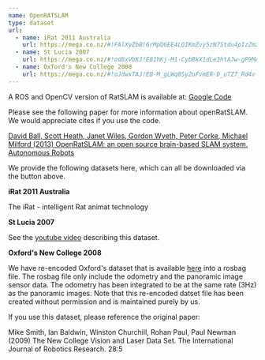 ```yaml
---
name: OpenRATSLAM
type: dataset
url:
  - name: iRat 2011 Australia
    url: https://mega.co.nz/#!FAlXyZbB!6rMpQ6EE4LQIKmZvy5zN7Stdu4pIzZm2h3TnHkG2wms
  - name: St Lucia 2007
    url: https://mega.co.nz/#!od8xVbKJ!E81hKj-M1-CybBkX1dLe3htAJw-gP9MAQIEeZkPwuUY
  - name: Oxford's New College 2008
    url: https://mega.co.nz/#!oJdwxTAJ!EB-M_gLWq8Sy2uFvmER-D_uTZ7_Rd4v-5ZUhu1YGNCQ
---
```


A ROS and OpenCV version of RatSLAM is available at: [Google Code](https://code.google.com/archive/p/ratslam/)

Please see the following paper for more information about openRatSLAM. We would appreciate cites if you use the code.

[David Ball, Scott Heath, Janet Wiles, Gordon Wyeth, Peter Corke, Michael Milford (2013) OpenRatSLAM: an open source brain-based SLAM system. Autonomous Robots](http://link.springer.com/article/10.1007%2Fs10514-012-9317-9)

We provide the following datasets here, which can all be downloaded via the button above.

**iRat 2011 Australia**

The iRat - intelligent Rat animat technology

**St Lucia 2007**

See the [youtube video](http://www.youtube.com/watch?v=-0XSUi69Yvs) describing this dataset.

**Oxford's New College 2008**

We have re-encoded Oxford's dataset that is available [here](http://www.robots.ox.ac.uk/NewCollegeData/) into a rosbag file. The rosbag file only include the odometry and the panoramic image sensor data. The odometry has been integrated to be at the same rate (3Hz) as the panoramic images. Note that this re-encoded datset file has been created without permission and is maintained purely by us.

If you use this dataset, please reference the original paper:

Mike Smith, Ian Baldwin, Winston Churchill, Rohan Paul, Paul Newman (2009) The New College Vision and Laser Data Set. The International Journal of Robotics Research. 28:5
